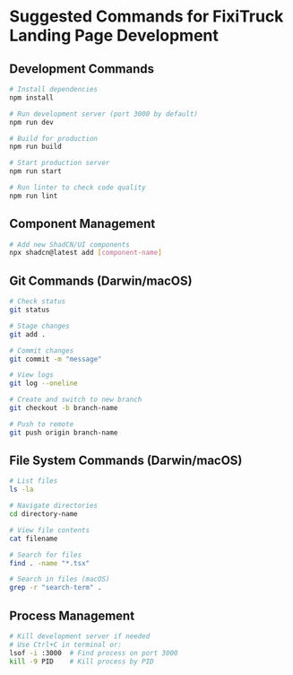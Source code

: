 # Suggested Commands for FixiTruck Landing Page Development

## Development Commands
```bash
# Install dependencies
npm install

# Run development server (port 3000 by default)
npm run dev

# Build for production
npm run build

# Start production server
npm run start

# Run linter to check code quality
npm run lint
```

## Component Management
```bash
# Add new ShadCN/UI components
npx shadcn@latest add [component-name]
```

## Git Commands (Darwin/macOS)
```bash
# Check status
git status

# Stage changes
git add .

# Commit changes
git commit -m "message"

# View logs
git log --oneline

# Create and switch to new branch
git checkout -b branch-name

# Push to remote
git push origin branch-name
```

## File System Commands (Darwin/macOS)
```bash
# List files
ls -la

# Navigate directories
cd directory-name

# View file contents
cat filename

# Search for files
find . -name "*.tsx"

# Search in files (macOS)
grep -r "search-term" .
```

## Process Management
```bash
# Kill development server if needed
# Use Ctrl+C in terminal or:
lsof -i :3000  # Find process on port 3000
kill -9 PID    # Kill process by PID
```
